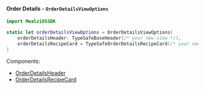 #### Order Details - `OrderDetailsViewOptions`

```swift
import MealziOSSDK

static let orderDetailsViewOptions = OrderDetailsViewOptions(
    orderDetailsHeader: TypeSafeBaseHeader(/* your new view */),
    orderDetailsRecipeCard = TypeSafeOrderDetailsRecipeCard(/* your new view */)
)
```
Components:
- [OrderDetailsHeader](../components/OrderDetailsHeader.mdx)
- [OrderDetailsRecipeCard](../components/OrderDetailsRecipeCard.mdx)
